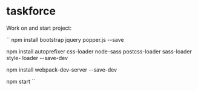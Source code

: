 # taskforce

Work on and start project:

``
npm install bootstrap jquery popper.js --save

npm install autoprefixer css-loader node-sass postcss-loader sass-loader style-
loader --save-dev

npm install webpack-dev-server --save-dev

npm start
``
